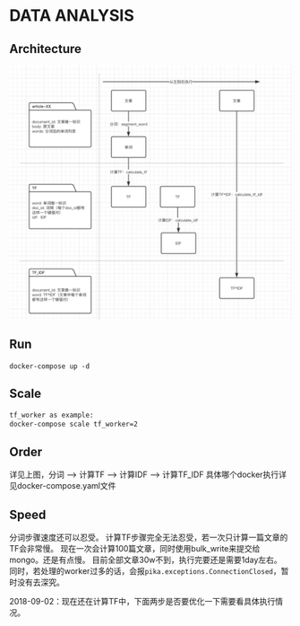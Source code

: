 # DATA ANALYSIS

## Architecture
![architecture](https://github.com/itmap/data_analysis/blob/master/arch.png)

## Run
```
docker-compose up -d
```

## Scale
```
tf_worker as example:
docker-compose scale tf_worker=2
```

## Order
详见上图，分词 --> 计算TF --> 计算IDF --> 计算TF_IDF
具体哪个docker执行详见docker-compose.yaml文件

## Speed
分词步骤速度还可以忍受。
计算TF步骤完全无法忍受，若一次只计算一篇文章的TF会非常慢。
现在一次会计算100篇文章，同时使用bulk_write来提交给mongo。还是有点慢。
目前全部文章30w不到，执行完要还是需要1day左右。
同时，若处理的worker过多的话，会报`pika.exceptions.ConnectionClosed`，暂时没有去深究。

2018-09-02：现在还在计算TF中，下面两步是否要优化一下需要看具体执行情况。


